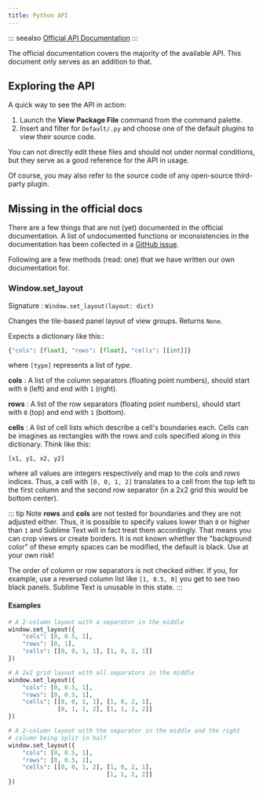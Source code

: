```yaml
---
title: Python API
---
```


::: seealso
[Official API Documentation](https://www.sublimetext.com/docs/3/api_reference.html)
:::

The official documentation covers the majority of the available API.
This document only serves as an addition to that.


## Exploring the API

A quick way to see the API in action:

1. Launch the **View Package File** command
   from the command palette.
1. Insert and filter for `Default/.py`
   and choose one of the default plugins
   to view their source code.

You can not directly edit these files
and should not under normal conditions,
but they serve as a good reference
for the API in usage.

Of course, you may also refer to the source code
of any open-source third-party plugin.


## Missing in the official docs

There are a few things
that are not (yet) documented in the official documentation.
A list of undocumented functions or inconsistencies in the documentation
has been collected in a [GitHub issue][documentation-bugs].

[documentation-bugs]: https://github.com/sublimehq/sublime_text/issues/2290


Following are a few methods (read: one)
that we have written our own documentation for.


### Window.set_layout

Signature
: `Window.set_layout(layout: dict)`

Changes the tile-based panel layout of view groups.
Returns `None`.

Expects a dictionary like this::

```py
{"cols": [float], "rows": [float], "cells": [[int]]}
```

where `[type]` represents a list of *type*.

**cols**
: A list of the column separators (floating point numbers), should
  start with `0` (left) and end with `1` (right).

**rows**
: A list of the row separators (floating point numbers), should start
  with `0` (top) and end with `1` (bottom).

**cells**
: A list of cell lists which describe a cell's boundaries each. Cells
  can be imagines as rectangles with the rows and cols specified along
  in this dictionary. Think like this:

  ```
  [x1, y1, x2, y2]
  ```

  where all values are integers respectively and map to the *cols* and
  *rows* indices. Thus, a cell with `[0, 0, 1, 2]` translates to a
  cell from the top left to the first column and the second row
  separator (in a 2x2 grid this would be bottom center).

::: tip Note
**rows** and **cols** are not tested for boundaries and they are not
adjusted either. Thus, it is possible to specify values lower than
`0` or higher than `1` and Sublime Text will in fact treat them
accordingly. That means you can crop views or create borders. It is
not known whether the "background color" of these empty spaces can
be modified, the default is black. Use at your own risk!

The order of column or row separators is not checked either. If you,
for example, use a reversed column list like `[1, 0.5, 0]` you
get to see two black panels. Sublime Text is unusable in this state.
:::

#### Examples

```py
# A 2-column layout with a separator in the middle
window.set_layout({
    "cols": [0, 0.5, 1],
    "rows": [0, 1],
    "cells": [[0, 0, 1, 1], [1, 0, 2, 1]]
})

# A 2x2 grid layout with all separators in the middle
window.set_layout({
    "cols": [0, 0.5, 1],
    "rows": [0, 0.5, 1],
    "cells": [[0, 0, 1, 1], [1, 0, 2, 1],
              [0, 1, 1, 2], [1, 1, 2, 2]]
})

# A 2-column layout with the separator in the middle and the right
# column being split in half
window.set_layout({
    "cols": [0, 0.5, 1],
    "rows": [0, 0.5, 1],
    "cells": [[0, 0, 1, 2], [1, 0, 2, 1],
                            [1, 1, 2, 2]]
})
```
